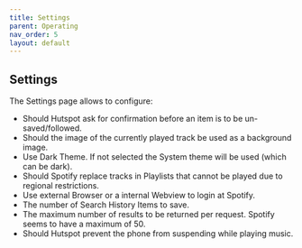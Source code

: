 ```yaml
---
title: Settings
parent: Operating
nav_order: 5
layout: default
---
```

## Settings
The Settings page allows to configure:

  * Should Hutspot ask for confirmation before an item is to be un-saved/followed.
  * Should the image of the currently played track be used as a background image.
  * Use Dark Theme. If not selected the System theme will be used (which can be dark).
  * Should Spotify replace tracks in Playlists that cannot be played due to regional restrictions.
  * Use external Browser or a internal Webview to login at Spotify.
  * The number of Search History Items to save. 
  * The maximum number of results to be returned per request. Spotify seems to have a maximum of 50.
  * Should Hutspot prevent the phone from suspending while playing music.


